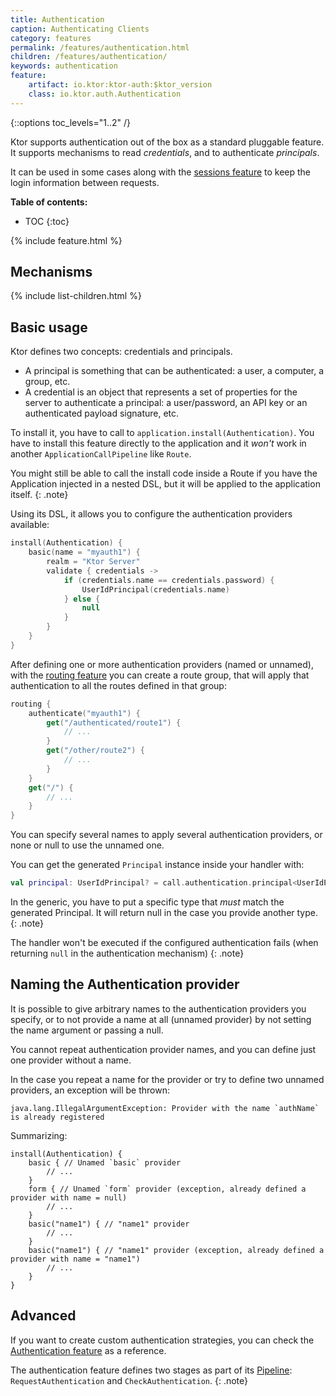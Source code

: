 ```yaml
---
title: Authentication
caption: Authenticating Clients  
category: features
permalink: /features/authentication.html
children: /features/authentication/
keywords: authentication 
feature:
    artifact: io.ktor:ktor-auth:$ktor_version
    class: io.ktor.auth.Authentication
---
```


{::options toc_levels="1..2" /}

Ktor supports authentication out of the box as a standard pluggable feature.
It supports mechanisms to read *credentials*, and to authenticate *principals*.

It can be used in some cases along with the [sessions feature](/features/sessions.html)
to keep the login information between requests.

**Table of contents:**

* TOC
{:toc}

{% include feature.html %}

## Mechanisms

{% include list-children.html %}

## Basic usage

Ktor defines two concepts: credentials and principals.

* A principal is something that can be authenticated: a user, a computer, a group, etc.
* A credential is an object that represents a set of properties for the server to authenticate a principal:
  a user/password, an API key or an authenticated payload signature, etc.

To install it, you have to call to `application.install(Authentication)`. You have to install this feature
directly to the application and it *won't* work in another `ApplicationCallPipeline` like `Route`.

You might still be able to call the install code inside a Route if you have the Application injected in a nested DSL,
but it will be applied to the application itself.
{: .note}

Using its DSL, it allows you to configure the authentication providers available:

```kotlin
install(Authentication) {
    basic(name = "myauth1") {
        realm = "Ktor Server"
        validate { credentials ->
            if (credentials.name == credentials.password) {
                UserIdPrincipal(credentials.name)
            } else {
                null
            }
        }
    }
}
```

After defining one or more authentication providers (named or unnamed), with the [routing feature](/features/routing.html)
you can create a route group, that will apply that authentication to all the routes defined in that group:

```kotlin
routing {
    authenticate("myauth1") {
        get("/authenticated/route1") {
            // ...
        }    
        get("/other/route2") {
            // ...
        }    
    }
    get("/") {
        // ...
    }
}
```

You can specify several names to apply several authentication providers, or none or null to use the unnamed one.

You can get the generated `Principal` instance inside your handler with:

```kotlin
val principal: UserIdPrincipal? = call.authentication.principal<UserIdPrincipal>()
```

In the generic, you have to put a specific type that *must* match the generated Principal.
It will return null in the case you provide another type. 
{: .note}

The handler won't be executed if the configured authentication fails (when returning `null` in the authentication mechanism)
{: .note}

## Naming the Authentication provider

It is possible to give arbitrary names to the authentication providers you specify,
or to not provide a name at all (unnamed provider) by not setting the name argument or passing a null.
 
You cannot repeat authentication provider names, and you can define just one provider without a name.

In the case you repeat a name for the provider or try to define two unnamed providers, an exception will be thrown:

```
java.lang.IllegalArgumentException: Provider with the name `authName` is already registered
```

Summarizing:

```
install(Authentication) {
    basic { // Unamed `basic` provider
        // ...
    }
    form { // Unamed `form` provider (exception, already defined a provider with name = null) 
        // ...
    }
    basic("name1") { // "name1" provider
        // ...
    }
    basic("name1") { // "name1" provider (exception, already defined a provider with name = "name1")
        // ...
    }
}
```

## Advanced

If you want to create custom authentication strategies,
you can check the [Authentication feature](https://github.com/ktorio/ktor/tree/master/ktor-features/ktor-auth/src/io/ktor/auth) as a reference.

The authentication feature defines two stages as part of its [Pipeline](https://github.com/ktorio/ktor/blob/master/ktor-features/ktor-auth/src/io/ktor/auth/AuthenticationPipeline.kt): `RequestAuthentication` and `CheckAuthentication`.
{: .note}
